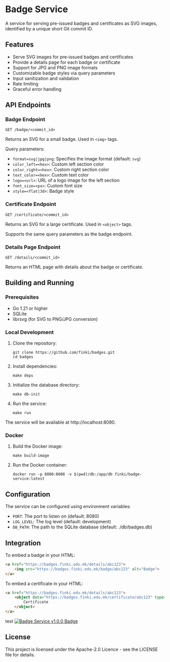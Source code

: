 # Badge Service

A service for serving pre-issued badges and certificates as SVG images, identified by a unique short Git commit ID.

## Features

- Serve SVG images for pre-issued badges and certificates
- Provide a details page for each badge or certificate
- Support for JPG and PNG image formats
- Customizable badge styles via query parameters
- Input sanitization and validation
- Rate limiting
- Graceful error handling

## API Endpoints

### Badge Endpoint

```
GET /badge/<commit_id>
```

Returns an SVG for a small badge. Used in `<img>` tags.

Query parameters:
- `format=svg|jpg|png`: Specifies the image format (default: `svg`)
- `color_left=<hex>`: Custom left section color
- `color_right=<hex>`: Custom right section color
- `text_color=<hex>`: Custom text color
- `logo=<url>`: URL of a logo image for the left section
- `font_size=<px>`: Custom font size
- `style=<flat|3d>`: Badge style

### Certificate Endpoint

```
GET /certificate/<commit_id>
```

Returns an SVG for a large certificate. Used in `<object>` tags.

Supports the same query parameters as the badge endpoint.

### Details Page Endpoint

```
GET /details/<commit_id>
```

Returns an HTML page with details about the badge or certificate.

## Building and Running

### Prerequisites

- Go 1.21 or higher
- SQLite
- librsvg (for SVG to PNG/JPG conversion)

### Local Development

1. Clone the repository:
   ```
   git clone https://github.com/finki/badges.git
   cd badges
   ```

2. Install dependencies:
   ```
   make deps
   ```

3. Initialize the database directory:
   ```
   make db-init
   ```

4. Run the service:
   ```
   make run
   ```

The service will be available at http://localhost:8080.

### Docker

1. Build the Docker image:
   ```
   make build-image
   ```

2. Run the Docker container:
   ```
   docker run -p 8080:8080 -v $(pwd)/db:/app/db finki/badge-service:latest
   ```

## Configuration

The service can be configured using environment variables:

- `PORT`: The port to listen on (default: 8080)
- `LOG_LEVEL`: The log level (default: development)
- `DB_PATH`: The path to the SQLite database (default: ./db/badges.db)

## Integration

To embed a badge in your HTML:

```html
<a href="https://badges.finki.edu.mk/details/abc123">
    <img src="https://badges.finki.edu.mk/badge/abc123" alt="Badge">
</a>
```

To embed a certificate in your HTML:

```html
<a href="https://badges.finki.edu.mk/details/abc123">
    <object data="https://badges.finki.edu.mk/certificate/abc123" type="image/svg+xml" width="400" height="300">
        Certificate
    </object>
</a>
```
test
[![Badge Service v1.0.0 Badge](http://badges.finki.ukim.mk/badge/test123)](http://badges.finki.ukim.mk/details/test123)

## License

This project is licensed under the Apache-2.0 Licence - see the LICENSE file for details.
